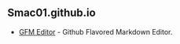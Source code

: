 ## Smac01.github.io

+ [GFM Editor](https://smac01.github.io/tools/gfmeditor.html) - Github Flavored Markdown Editor.
